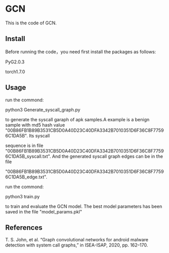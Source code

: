 # GCN

This is the code of GCN.

## Install
Before running the code，you need first install the packages as follows:

PyG2.0.3

torch1.7.0

## Usage

run the commond:

python3 Generate_syscall_graph.py

to generate the syscall garaph of apk samples.A example is a benign sample with md5 hash value "00B86FB1B89B3531CB5D0A40D23C40DFA3342B7010351D6F36C8F77596C1DA5B". Its syscall


sequence is in file "00B86FB1B89B3531CB5D0A40D23C40DFA3342B7010351D6F36C8F77596C1DA5B_syscall.txt". And the generated syscall graph edges can be in the file 


"00B86FB1B89B3531CB5D0A40D23C40DFA3342B7010351D6F36C8F77596C1DA5B_edge.txt".

run the commond:

python3 train.py

to train and evaluate the GCN model. The best model parameters has been saved in the file "model_params.pkl"

## References
T. S. John, et al. “Graph convolutional networks for android malware detection with system call graphs,” in ISEA-ISAP, 2020, pp. 162–170.


